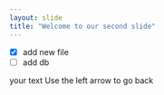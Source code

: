 ```yaml
---
layout: slide
title: "Welcome to our second slide"
---
```

- [x] add new file
- [ ] add db

your text
Use the left arrow to go back

